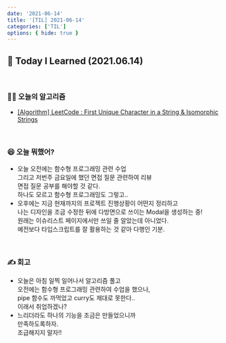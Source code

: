 ```yaml
---
date: '2021-06-14'
title: '[TIL] 2021-06-14'
categories: ['TIL']
options: { hide: true }
---
```


## 🚀 Today I Learned (2021.06.14)

<br/>

### **👨‍💻 오늘의 알고리즘**

-   [[Algorithm] LeetCode : First Unique Character in a String & Isomorphic Strings](https://17-sss.github.io/2021-06-14-First_Unique_Character_in_a_String,_Isomorphic_Strings)

<br/>

### **😆 오늘 뭐했어?**

-   오늘 오전에는 함수형 프로그래밍 관련 수업  
    그리고 저번주 금요일에 했던 면접 질문 관련하여 리뷰  
    면접 질문 공부를 해야할 것 같다.  
    하나도 모르고 함수형 프로그래밍도 그렇고..
-   오후에는 지금 현재까지의 프로젝트 진행상황이 어떤지 정리하고  
    나는 디자인을 조금 수정한 뒤에 다방면으로 쓰이는 Modal을 생성하는 중!  
    원래는 이슈리스트 페이지에서만 쓰일 줄 알았는데 아니었다.  
    예전보다 타입스크립트를 잘 활용하는 것 같아 다행인 기분.

<br/>

### **✍️ 회고**

-   오늘은 아침 일찍 일어나서 알고리즘 풀고  
    오전에는 함수형 프로그래밍 관련하여 수업을 했으나,  
    pipe 함수도 까먹었고 curry도 제대로 못한다..  
    이래서 취업하겠나?
-   느리더라도 하나의 기능을 조금은 만들었으니까  
    만족하도록하자.  
    조급해지지 말자!!
